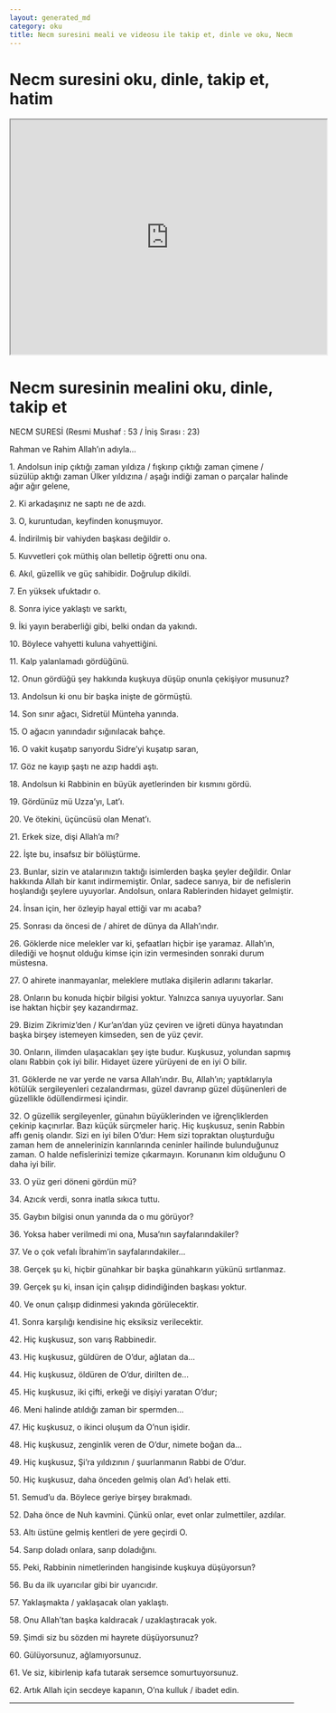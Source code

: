```yaml
---
layout: generated_md
category: oku
title: Necm suresini meali ve videosu ile takip et, dinle ve oku, Necm dinle, Necm meali, hatim dinle, hatim yap.
---
```


<div class="container">
  <div class="row">
    <div class="col-lg-12">
      <h1>Necm suresini oku, dinle, takip et, hatim</h1>
      <!--<div class="div-youtube-embed">-->
      <div class="">
        <iframe width="560" height="415" src="https://www.youtube.com/embed/">frameborder="0" allowfullscreen></iframe>
      </div>
    </div>
  </div>

  <div class="row">
    <div class="col-lg-12">
      <h1>Necm suresinin mealini oku, dinle, takip et</h1>
      <div><p></p><p></p><p>NECM SURESİ (Resmi Mushaf : 53 / İniş Sırası : 23)</p><p>Rahman ve Rahim Allah’ın adıyla…</p><p></p><p></p><p>1. Andolsun inip çıktığı zaman yıldıza / fışkırıp çıktığı zaman çimene / süzülüp aktığı zaman Ülker yıldızına / aşağı indiği zaman o parçalar halinde ağır ağır gelene,</p><p></p><p></p><p>2. Ki arkadaşınız ne saptı ne de azdı.</p><p></p><p></p><p>3. O, kuruntudan, keyfinden konuşmuyor.</p><p></p><p></p><p>4. İndirilmiş bir vahiyden başkası değildir o.</p><p></p><p></p><p>5. Kuvvetleri çok müthiş olan belletip öğretti onu ona.</p><p></p><p></p><p>6. Akıl, güzellik ve güç sahibidir. Doğrulup dikildi.</p><p></p><p></p><p>7. En yüksek ufuktadır o.</p><p></p><p></p><p>8. Sonra iyice yaklaştı ve sarktı,</p><p></p><p></p><p>9. İki yayın beraberliği gibi, belki ondan da yakındı.</p><p></p><p></p><p>10. Böylece vahyetti kuluna vahyettiğini.</p><p></p><p></p><p>11. Kalp yalanlamadı gördüğünü.</p><p></p><p></p><p>12. Onun gördüğü şey hakkında kuşkuya düşüp onunla çekişiyor musunuz?</p><p></p><p></p><p>13. Andolsun ki onu bir başka inişte de görmüştü.</p><p></p><p></p><p>14. Son sınır ağacı, Sidretül Münteha yanında.</p><p></p><p></p><p>15. O ağacın yanındadır sığınılacak bahçe.</p><p></p><p></p><p>16. O vakit kuşatıp sarıyordu Sidre’yi kuşatıp saran,</p><p></p><p></p><p>17. Göz ne kayıp şaştı ne azıp haddi aştı.</p><p></p><p></p><p>18. Andolsun ki Rabbinin en büyük ayetlerinden bir kısmını gördü.</p><p></p><p></p><p>19. Gördünüz mü Uzza’yı, Lat’ı.</p><p></p><p></p><p>20. Ve ötekini, üçüncüsü olan Menat’ı.</p><p></p><p></p><p>21. Erkek size, dişi Allah’a mı?</p><p></p><p></p><p>22. İşte bu, insafsız bir bölüştürme.</p><p></p><p></p><p>23. Bunlar, sizin ve atalarınızın taktığı isimlerden başka şeyler değildir. Onlar hakkında Allah bir kanıt indirmemiştir. Onlar, sadece sanıya, bir de nefislerin hoşlandığı şeylere uyuyorlar. Andolsun, onlara Rablerinden hidayet gelmiştir.</p><p></p><p></p><p>24. İnsan için, her özleyip hayal ettiği var mı acaba?</p><p></p><p></p><p>25. Sonrası da öncesi de / ahiret de dünya da Allah’ındır.</p><p></p><p></p><p>26. Göklerde nice melekler var ki, şefaatları hiçbir işe yaramaz. Allah’ın, dilediği ve hoşnut olduğu kimse için izin vermesinden sonraki durum müstesna.</p><p></p><p></p><p>27. O ahirete inanmayanlar, meleklere mutlaka dişilerin adlarını takarlar.</p><p></p><p></p><p>28. Onların bu konuda hiçbir bilgisi yoktur. Yalnızca sanıya uyuyorlar. Sanı ise haktan hiçbir şey kazandırmaz.</p><p></p><p></p><p>29. Bizim Zikrimiz’den / Kur’an’dan yüz çeviren ve iğreti dünya hayatından başka birşey istemeyen kimseden, sen de yüz çevir.</p><p></p><p></p><p>30. Onların, ilimden ulaşacakları şey işte budur. Kuşkusuz, yolundan sapmış olanı Rabbin çok iyi bilir. Hidayet üzere yürüyeni de en iyi O bilir.</p><p></p><p></p><p>31. Göklerde ne var yerde ne varsa Allah’ındır. Bu, Allah’ın; yaptıklarıyla kötülük sergileyenleri cezalandırması, güzel davranıp güzel düşünenleri de güzellikle ödüllendirmesi içindir.</p><p></p><p></p><p>32. O güzellik sergileyenler, günahın büyüklerinden ve iğrençliklerden çekinip kaçınırlar. Bazı küçük sürçmeler hariç. Hiç kuşkusuz, senin Rabbin affı geniş olandır. Sizi en iyi bilen O’dur: Hem sizi topraktan oluşturduğu zaman hem de annelerinizin karınlarında ceninler hailinde bulunduğunuz zaman. O halde nefislerinizi temize çıkarmayın. Korunanın kim olduğunu O daha iyi bilir.</p><p></p><p></p><p>33. O yüz geri döneni gördün mü?</p><p></p><p></p><p>34. Azıcık verdi, sonra inatla sıkıca tuttu.</p><p></p><p></p><p>35. Gaybın bilgisi onun yanında da o mu görüyor?</p><p></p><p></p><p>36. Yoksa haber verilmedi mi ona, Musa’nın sayfalarındakiler?</p><p></p><p></p><p>37. Ve o çok vefalı İbrahim’in sayfalarındakiler…</p><p></p><p></p><p>38. Gerçek şu ki, hiçbir günahkar bir başka günahkarın yükünü sırtlanmaz.</p><p></p><p></p><p>39. Gerçek şu ki, insan için çalışıp didindiğinden başkası yoktur.</p><p></p><p></p><p>40. Ve onun çalışıp didinmesi yakında görülecektir.</p><p></p><p></p><p>41. Sonra karşılığı kendisine hiç eksiksiz verilecektir.</p><p></p><p></p><p>42. Hiç kuşkusuz, son varış Rabbinedir.</p><p></p><p></p><p>43. Hiç kuşkusuz, güldüren de O’dur, ağlatan da…</p><p></p><p></p><p>44. Hiç kuşkusuz, öldüren de O’dur, dirilten de…</p><p></p><p></p><p>45. Hiç kuşkusuz, iki çifti, erkeği ve dişiyi yaratan O’dur;</p><p></p><p></p><p>46. Meni halinde atıldığı zaman bir spermden…</p><p></p><p></p><p>47. Hiç kuşkusuz, o ikinci oluşum da O’nun işidir.</p><p></p><p></p><p>48. Hiç kuşkusuz, zenginlik veren de O’dur, nimete boğan da…</p><p></p><p></p><p>49. Hiç kuşkusuz, Şi’ra yıldızının / şuurlanmanın Rabbi de O’dur.</p><p></p><p></p><p>50. Hiç kuşkusuz, daha önceden gelmiş olan Ad’ı helak etti.</p><p></p><p></p><p>51. Semud’u da. Böylece geriye birşey bırakmadı.</p><p></p><p></p><p>52. Daha önce de Nuh kavmini. Çünkü onlar, evet onlar zulmettiler, azdılar.</p><p></p><p></p><p>53. Altı üstüne gelmiş kentleri de yere geçirdi O.</p><p></p><p></p><p>54. Sarıp doladı onlara, sarıp doladığını.</p><p></p><p></p><p>55. Peki, Rabbinin nimetlerinden hangisinde kuşkuya düşüyorsun?</p><p></p><p></p><p>56. Bu da ilk uyarıcılar gibi bir uyarıcıdır.</p><p></p><p></p><p>57. Yaklaşmakta / yaklaşacak olan yaklaştı.</p><p></p><p></p><p>58. Onu Allah’tan başka kaldıracak / uzaklaştıracak yok.</p><p></p><p></p><p>59. Şimdi siz bu sözden mi hayrete düşüyorsunuz?</p><p></p><p></p><p>60. Gülüyorsunuz, ağlamıyorsunuz.</p><p></p><p></p><p>61. Ve siz, kibirlenip kafa tutarak sersemce somurtuyorsunuz.</p><p></p><p></p><p>62. Artık Allah için secdeye kapanın, O’na kulluk / ibadet edin.</p><p></p><p></p></div>
    </div>
  </div>
</div>
<hr />